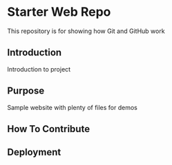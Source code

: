 # Starter Web Repo

This repository is for showing how Git and GitHub work

## Introduction

Introduction to project

## Purpose

Sample website with plenty of files for demos

## How To Contribute

## Deployment